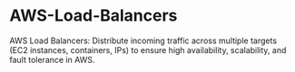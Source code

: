 # AWS-Load-Balancers
AWS Load Balancers: Distribute incoming traffic across multiple targets (EC2 instances, containers, IPs) to ensure high availability, scalability, and fault tolerance in AWS. 
